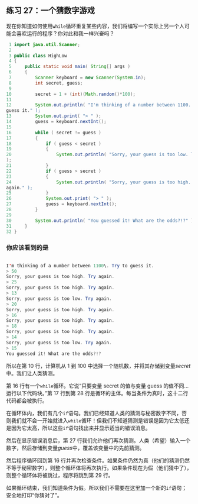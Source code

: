 ## 练习 27：一个猜数字游戏

现在你知道如何使用`while`循环重复某些内容，我们将编写一个实际上另一个人可能会喜欢运行的程序？你对此和我一样兴奋吗？

```java
 1 import java.util.Scanner;
 2 
 3 public class HighLow
 4 {
 5     public static void main( String[] args )
 6     {
 7         Scanner keyboard = new Scanner(System.in);
 8         int secret, guess;
 9 
10         secret = 1 + (int)(Math.random()*100);
11 
12         System.out.println( "I'm thinking of a number between 1­100. Try to 
guess it." );
13         System.out.print( "> " );
14         guess = keyboard.nextInt();
15 
16         while ( secret != guess )
17         {
18             if ( guess < secret )
19             {
20                 System.out.println( "Sorry, your guess is too low. Try again."
);
21             }
22             if ( guess > secret )
23             {
24                 System.out.println( "Sorry, your guess is too high. Try 
again." );
25             }
26             System.out.print( "> " );
27             guess = keyboard.nextInt();
28         }
29 
30         System.out.println( "You guessed it! What are the odds?!?" );
31     }
32 }
```


### 你应该看到的是

```java

I'm thinking of a number between 1­100\. Try to guess it.
> 50
Sorry, your guess is too high. Try again.
> 25
Sorry, your guess is too high. Try again.
> 13
Sorry, your guess is too low. Try again.
> 20
Sorry, your guess is too high. Try again.
> 16
Sorry, your guess is too high. Try again.
> 18
Sorry, your guess is too high. Try again.
> 14
Sorry, your guess is too low. Try again.
> 15
You guessed it! What are the odds?!?
```

所以在第 10 行，计算机从 1 到 100 中选择一个随机数，并将其存储到变量*secret*中。我们让人类猜测。

第 16 行有一个`while`循环。它说“只要变量 secret 的值与变量 guess 的值不同...运行以下代码块。”第 17 行到第 28 行是循环的主体。每当条件为真时，这十二行代码都会被执行。

在循环体内，我们有几个`if`语句。我们已经知道人类的猜测与秘密数字不同，否则我们就不会一开始就进入`while`循环！但我们不知道猜测是错误是因为它太低还是因为它太高，所以这些`if`语句找出来并显示适当的错误消息。

然后在显示错误消息后，第 27 行我们允许他们再次猜测。人类（希望）输入一个数字，然后存储到变量*guess*中，覆盖该变量中的先前猜测。

然后程序循环回到第 16 行并再次检查条件。如果条件仍然为真（他们的猜测仍然不等于秘密数字），则整个循环体将再次执行。如果条件现在为假（他们猜中了），则整个循环体将被跳过，程序将跳到第 29 行。

如果循环结束，我们知道条件为假。所以我们不需要在这里加一个新的`if`语句；安全地打印“你猜对了”。

